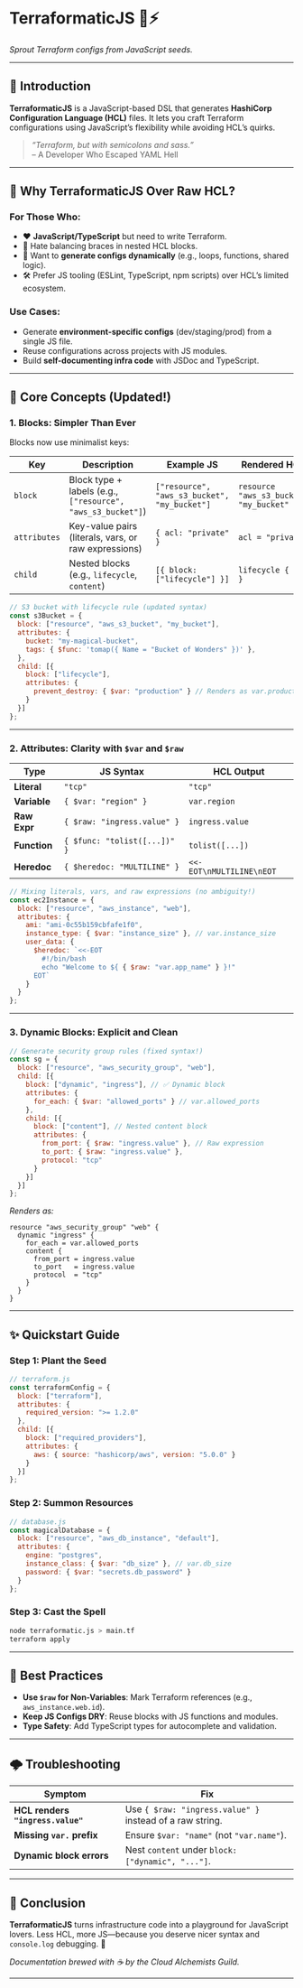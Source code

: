 
# **TerraformaticJS** 🌱⚡  
*Sprout Terraform configs from JavaScript seeds.*  

---

## **🌌 Introduction**  
**TerraformaticJS** is a JavaScript-based DSL that generates **HashiCorp Configuration Language (HCL)** files. It lets you craft Terraform configurations using JavaScript’s flexibility while avoiding HCL’s quirks.  

> *“Terraform, but with semicolons and sass.”*  
> – A Developer Who Escaped YAML Hell  

---

## **🚫 Why TerraformaticJS Over Raw HCL?**  
### **For Those Who:**  
- ❤️ **JavaScript/TypeScript** but need to write Terraform.  
- 🤯 Hate balancing braces in nested HCL blocks.  
- 🎨 Want to **generate configs dynamically** (e.g., loops, functions, shared logic).  
- 🛠️ Prefer JS tooling (ESLint, TypeScript, npm scripts) over HCL’s limited ecosystem.  

### **Use Cases:**  
- Generate **environment-specific configs** (dev/staging/prod) from a single JS file.  
- Reuse configurations across projects with JS modules.  
- Build **self-documenting infra code** with JSDoc and TypeScript.  

---

## **🚀 Core Concepts** (Updated!)  

### **1. Blocks: Simpler Than Ever**  
Blocks now use minimalist keys:  

| Key       | Description                                  | Example JS                            | Rendered HCL                     |  
|-----------|----------------------------------------------|---------------------------------------|----------------------------------|  
| `block`   | Block type + labels (e.g., `["resource", "aws_s3_bucket"]`) | `["resource", "aws_s3_bucket", "my_bucket"]` | `resource "aws_s3_bucket" "my_bucket"` |  
| `attributes` | Key-value pairs (literals, vars, or raw expressions) | `{ acl: "private" }`                  | `acl = "private"`                |  
| `child`   | Nested blocks (e.g., `lifecycle`, `content`) | `[{ block: ["lifecycle"] }]`          | `lifecycle { ... }`              |  

```javascript  
// S3 bucket with lifecycle rule (updated syntax)  
const s3Bucket = {  
  block: ["resource", "aws_s3_bucket", "my_bucket"],  
  attributes: {  
    bucket: "my-magical-bucket",  
    tags: { $func: 'tomap({ Name = "Bucket of Wonders" })' },  
  },  
  child: [{  
    block: ["lifecycle"],  
    attributes: {  
      prevent_destroy: { $var: "production" } // Renders as var.production  
    }  
  }]  
};  
```  

---

### **2. Attributes: Clarity with `$var` and `$raw`**  
| Type          | JS Syntax                      | HCL Output                  |  
|---------------|--------------------------------|-----------------------------|  
| **Literal**   | `"tcp"`                       | `"tcp"`                     |  
| **Variable**  | `{ $var: "region" }`          | `var.region`                |  
| **Raw Expr**  | `{ $raw: "ingress.value" }`   | `ingress.value`             |  
| **Function**  | `{ $func: "tolist([...])" }`  | `tolist([...])`             |  
| **Heredoc**   | `{ $heredoc: "MULTILINE" }`   | `<<-EOT\nMULTILINE\nEOT`    |  

```javascript  
// Mixing literals, vars, and raw expressions (no ambiguity!)  
const ec2Instance = {  
  block: ["resource", "aws_instance", "web"],  
  attributes: {  
    ami: "ami-0c55b159cbfafe1f0",  
    instance_type: { $var: "instance_size" }, // var.instance_size  
    user_data: {  
      $heredoc: `<<-EOT  
        #!/bin/bash  
        echo "Welcome to ${ { $raw: "var.app_name" } }!"  
      EOT`  
    }  
  }  
};  
```  

---

### **3. Dynamic Blocks: Explicit and Clean**  
```javascript  
// Generate security group rules (fixed syntax!)  
const sg = {  
  block: ["resource", "aws_security_group", "web"],  
  child: [{  
    block: ["dynamic", "ingress"], // ✅ Dynamic block  
    attributes: {  
      for_each: { $var: "allowed_ports" } // var.allowed_ports  
    },  
    child: [{  
      block: ["content"], // Nested content block  
      attributes: {  
        from_port: { $raw: "ingress.value" }, // Raw expression  
        to_port: { $raw: "ingress.value" },  
        protocol: "tcp"  
      }  
    }]  
  }]  
};  
```  

*Renders as:*  
```hcl  
resource "aws_security_group" "web" {  
  dynamic "ingress" {  
    for_each = var.allowed_ports  
    content {  
      from_port = ingress.value  
      to_port   = ingress.value  
      protocol  = "tcp"  
    }  
  }  
}  
```  

---

## **✨ Quickstart Guide**  

### **Step 1: Plant the Seed**  
```javascript  
// terraform.js  
const terraformConfig = {  
  block: ["terraform"],  
  attributes: {  
    required_version: ">= 1.2.0"  
  },  
  child: [{  
    block: ["required_providers"],  
    attributes: {  
      aws: { source: "hashicorp/aws", version: "5.0.0" }  
    }  
  }]  
};  
```  

### **Step 2: Summon Resources**  
```javascript  
// database.js  
const magicalDatabase = {  
  block: ["resource", "aws_db_instance", "default"],  
  attributes: {  
    engine: "postgres",  
    instance_class: { $var: "db_size" }, // var.db_size  
    password: { $var: "secrets.db_password" }  
  }  
};  
```  

### **Step 3: Cast the Spell**  
```bash  
node terraformatic.js > main.tf  
terraform apply  
```  

---

## **🔮 Best Practices**  
- **Use `$raw` for Non-Variables**: Mark Terraform references (e.g., `aws_instance.web.id`).  
- **Keep JS Configs DRY**: Reuse blocks with JS functions and modules.  
- **Type Safety**: Add TypeScript types for autocomplete and validation.  

---

## **🌩️ Troubleshooting**  
| Symptom                  | Fix                                  |  
|--------------------------|--------------------------------------|  
| **HCL renders `"ingress.value"`** | Use `{ $raw: "ingress.value" }` instead of a raw string. |  
| **Missing `var.` prefix** | Ensure `$var: "name"` (not `"var.name"`). |  
| **Dynamic block errors** | Nest `content` under `block: ["dynamic", "..."]`. |  

---

## **🎉 Conclusion**  
**TerraformaticJS** turns infrastructure code into a playground for JavaScript lovers. Less HCL, more JS—because you deserve nicer syntax and `console.log` debugging. 🌈  

*Documentation brewed with ☕ by the Cloud Alchemists Guild.*  

--- 
